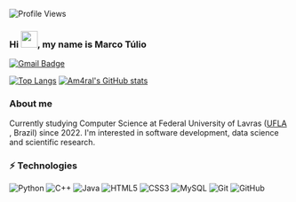 ![Profile Views](http://estruyf-github.azurewebsites.net/api/VisitorHit?user=Am4ral)
### Hi <img src="https://raw.githubusercontent.com/aemmadi/aemmadi/master/wave.gif" width="30px">, my name is Marco Túlio

[![Gmail Badge](https://img.shields.io/badge/-docs.mtamaral@gmail.com-c14438?style=flat-square&logo=Gmail&logoColor=white&link=mailto:docs.mtamaral@gmail.com)](mailto:docs.mtamaral@gmail.com)

[![Top Langs](https://github-readme-stats.vercel.app/api/top-langs/?username=Am4ral&theme=dark&layout=compact)](https://github.com/anuraghazra/github-readme-stats)
[![Am4ral's GitHub stats](https://github-readme-stats.vercel.app/api?username=Am4ral&count_private=true&show_icons=true&theme=dark)](https://github.com/anuraghazra/github-readme-stats) 

### About me
Currently studying Computer Science at Federal University of Lavras ([UFLA](https://ufla.br/) , Brazil) since 2022. I'm interested in software development, data science and scientific research.






### ⚡ Technologies

![Python](https://img.shields.io/badge/-Python-black?style=flat&logo=Python)
![C++](https://img.shields.io/badge/-C++-blue?style=flat&logo=cplusplus)
![Java](https://img.shields.io/badge/-java-E34A86?style=flat&logo=java)
![HTML5](https://img.shields.io/badge/-HTML5-E34F26?style=flat&logo=html5&logoColor=white)
![CSS3](https://img.shields.io/badge/-CSS3-1572B6?style=flat&logo=css3)
![MySQL](https://img.shields.io/badge/-MySQL-black?style=flat&logo=mysql)
![Git](https://img.shields.io/badge/-Git-black?style=flat&logo=git)
![GitHub](https://img.shields.io/badge/-GitHub-181717?style=flat&logo=github)

<!--
**Am4ral/Am4ral** is a ✨ _special_ ✨ repository because its `README.md` (this file) appears on your GitHub profile.

Here are some ideas to get you started:

- 🔭 I’m currently working on ...
- 🌱 I’m currently learning ...
- 👯 I’m looking to collaborate on ...
- 🤔 I’m looking for help with ...
- 💬 Ask me about ...
- 📫 How to reach me: ...
- 😄 Pronouns: ...
- ⚡ Fun fact: ...
-->
